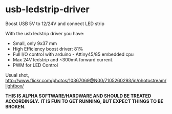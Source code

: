 usb-ledstrip-driver
===================

Boost USB 5V to 12/24V and connect LED strip 

With the usb ledstrip driver you have:

- Small, only 9x37 mm
- High Efficiency boost driver: 81%
- Full I/O control with arduino -  Attiny45/85 embedded cpu
- Max 24V ledstrip and ~300mA forward current.
- PWM for LED Control 

Usual shot,
http://www.flickr.com/photos/10367069@N00/7105260293/in/photostream/lightbox/


**THIS IS ALPHA SOFTWARE/HARDWARE AND SHOULD BE TREATED ACCORDINGLY.**
**IT IS FUN TO GET RUNNING, BUT EXPECT THINGS TO BE BROKEN.**



